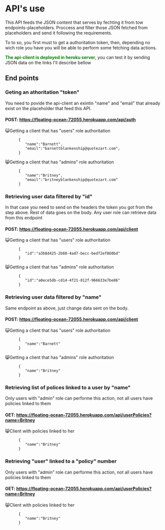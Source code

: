 # API's use

This API feeds the JSON content that serves by fechting it from tow endpoints-placeholders. Proccess and filter those JSON fetched from placeholders and send it following the requirements.

To to so, you first must to get a authoritation token, then, depending no wich role you have you will be able to perform some fetching data actions.

<span style="color:green">**The api-client is deployed in heroku server**</span>, you can test it by sending JSON data on the links I'll describe bellow

## End points

### Geting an athoritation "token"

You need to povide the api-client an exintin "name" and "email" that already exist on the placeholder that feed this API.

#### POST: https://floating-ocean-72055.herokuapp.com/api/auth

😺Getting a client that has "users" role authoritation

```
      {
         "name":"Barnett",
         "email":"barnettblankenship@quotezart.com",
      }

```

😸Getting a client that has "admins" role authoritation

```
      {  
         "name":"Britney",
         "email":"britneyblankenship@quotezart.com"
      }

```

### Retrieving user data filtered by "id"

In that case you need to send on the headers the token you got from the step above. Rest of data goes on the body. Any user role can retrieve data from this endpoint

#### POST: https://floating-ocean-72055.herokuapp.com/api/client

😺Getting a client that has "users" role authoritation

```
      {
         "id":"a3b8d425-2b60-4ad7-becc-bedf2ef860bd"
      }

```

😸Getting a client that has "admins" role authoritation

```
      {  
         "id":"a0ece5db-cd14-4f21-812f-966633e7be86"
      }

```

### Retrieving user data filtered by "name"

Same endpoint as above, just change data sent on the body. 

#### POST: https://floating-ocean-72055.herokuapp.com/api/client

😺Getting a client that has "users" role authoritation

```
      {
         "name":"Barnett"
      }

```

😸Getting a client that has "admins" role authoritation

```
      {  
         "name":"Britney"
      }

```

### Retrieving list of polices linked to a user by "name"

Only users with "admin" role can performe this action, not all users have policies linked to them

#### GET: https://floating-ocean-72055.herokuapp.com/api/userPolicies?name=Britney


😸Client with policies linked to her

```
      {  
         "name":"Britney"
      }

```
### Retrieving "user" linked to a "policy" number

Only users with "admin" role can performe this action, not all users have policies linked to them

#### GET: https://floating-ocean-72055.herokuapp.com/api/userPolicies?name=Britney


😸Client with policies linked to her

```
      {  
         "name":"Britney"
      }

```